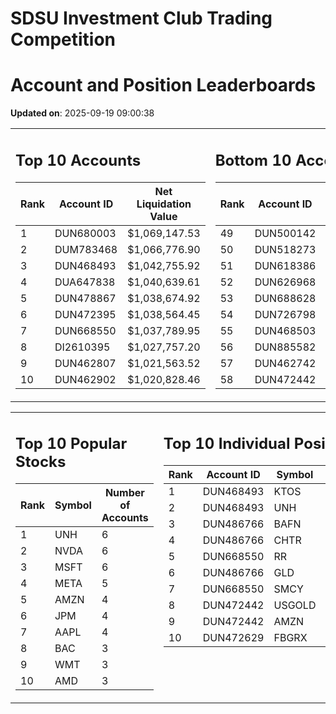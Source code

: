 # SDSU Investment Club Trading Competition 
 # Account and Position Leaderboards

**Updated on**: 2025-09-19 09:00:38

<table><tr><td valign="top">

## Top 10 Accounts
| Rank | Account ID | Net Liquidation Value |
|------|------------|-----------------------|
| 1 | DUN680003 | $1,069,147.53 |
| 2 | DUM783468 | $1,066,776.90 |
| 3 | DUN468493 | $1,042,755.92 |
| 4 | DUA647838 | $1,040,639.61 |
| 5 | DUN478867 | $1,038,674.92 |
| 6 | DUN472395 | $1,038,564.45 |
| 7 | DUN668550 | $1,037,789.95 |
| 8 | DI2610395 | $1,027,757.20 |
| 9 | DUN462807 | $1,021,563.52 |
| 10 | DUN462902 | $1,020,828.46 |

</td><td valign="top">

## Bottom 10 Accounts
| Rank | Account ID | Net Liquidation Value |
|------|------------|-----------------------|
| 49 | DUN500142 | $1,001,053.30 |
| 50 | DUN518273 | $1,001,053.30 |
| 51 | DUN618386 | $1,000,842.64 |
| 52 | DUN626968 | $1,000,842.64 |
| 53 | DUN688628 | $1,000,737.31 |
| 54 | DUN726798 | $1,000,379.07 |
| 55 | DUN468503 | $1,000,238.13 |
| 56 | DUN885582 | $1,000,210.66 |
| 57 | DUN462742 | $991,297.72 |
| 58 | DUN472442 | $908,926.55 |

</td></tr></table>

<table><tr><td valign="top">

## Top 10 Popular Stocks
| Rank | Symbol | Number of Accounts |
|------|--------|--------------------|
| 1 | UNH | 6 |
| 2 | NVDA | 6 |
| 3 | MSFT | 6 |
| 4 | META | 5 |
| 5 | AMZN | 4 |
| 6 | JPM | 4 |
| 7 | AAPL | 4 |
| 8 | BAC | 3 |
| 9 | WMT | 3 |
| 10 | AMD | 3 |

</td><td valign="top">

## Top 10 Individual Positions
| Rank | Account ID | Symbol | Cost | Total Value |
|------|------------|--------|-----------|-------------|
| 1 | DUN468493 | KTOS | $375,025.68 | $375,025.68 |
| 2 | DUN468493 | UNH | $200,003.43 | $200,003.43 |
| 3 | DUN486766 | BAFN | $150,086.61 | $150,086.61 |
| 4 | DUN486766 | CHTR | $150,002.80 | $150,002.80 |
| 5 | DUN668550 | RR | $137,487.66 | $137,487.66 |
| 6 | DUN486766 | GLD | $125,001.86 | $125,001.86 |
| 7 | DUN668550 | SMCY | $114,862.67 | $114,862.67 |
| 8 | DUN472442 | USGOLD | $109,327.10 | $109,327.10 |
| 9 | DUN472442 | AMZN | $107,554.22 | $107,554.22 |
| 10 | DUN472629 | FBGRX | $101,995.21 | $101,995.21 |

</td></tr></table>
